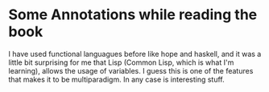 Some Annotations while reading the book
=======================================

I have used functional languagues before like hope and haskell, and it was a
little bit surprising for me that Lisp (Common Lisp, which is what I'm
learning), allows the usage of variables. I guess this is one of the features
that makes it to be multiparadigm. In any case is interesting stuff. 
